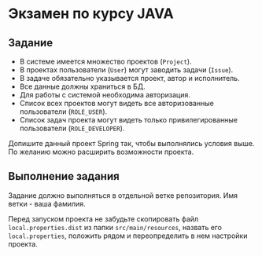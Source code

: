 # Экзамен по курсу JAVA

## Задание

- В системе имеется множество проектов (`Project`).
- В проектах пользователи (`User`) могут заводить задачи (`Issue`).
- В задаче обязательно указывается проект, автор и исполнитель.
- Все данные должны храниться в БД.
- Для работы с системой необходима авторизация.
- Список всех проектов могут видеть все авторизованные пользователи (`ROLE_USER`).
- Список задач проекта могут видеть только привилегированные пользователи (`ROLE_DEVELOPER`).

Допишите данный проект Spring так, чтобы выполнялись условия выше. По желанию можно расширить возможности проекта.

## Выполнение задания

Задание должно выполняться в отдельной ветке репозитория. Имя ветки - ваша фамилия.

Перед запуском проекта не забудьте скопировать файл `local.properties.dist` из папки `src/main/resources`,
назвать его `local.properties`, положить рядом и переопределить в нем настройки проекта.

